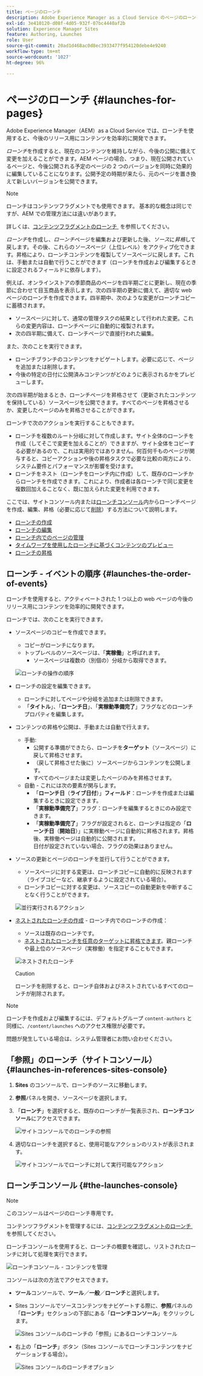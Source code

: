 ```yaml
---
title: ページのローンチ
description: Adobe Experience Manager as a Cloud Service のページのローンチの使用方法について説明します。ローンチを使用すると、現在のページを維持しながら、今後のリリース用にコンテンツを効率的に開発できます。
exl-id: 3e410120-d08f-4d05-932f-07bc4440af2b
solution: Experience Manager Sites
feature: Authoring, Launches
role: User
source-git-commit: 20ad1d468ac0d8ec3933477f954120debe4e9240
workflow-type: tm+mt
source-wordcount: '1027'
ht-degree: 96%

---
```


# ページのローンチ {#launches-for-pages}

Adobe Experience Manager（AEM）as a Cloud Service では、ローンチを使用すると、今後のリリース用にコンテンツを効率的に開発できます。

*ローンチ*&#x200B;を作成すると、現在のコンテンツを維持しながら、今後の公開に備えて変更を加えることができます。AEM ページの場合、つまり、現在公開されているページと、今後公開される予定のページの 2 つのバージョンを同時に効果的に編集していることになります。公開予定の時期が来たら、元のページを置き換えて新しいバージョンを公開できます。

>[!NOTE]
>
>ローンチはコンテンツフラグメントでも使用できます。 基本的な概念は同じですが、AEM での管理方法には違いがあります。
>
>詳しくは、[&#x200B; コンテンツフラグメントのローンチ &#x200B;](/help/sites-cloud/administering/content-fragments/launches-for-content-fragments.md) を参照してください。

*ローンチ*&#x200B;を作成し、*ローンチ*&#x200B;ページを編集および更新した後、*ソース*&#x200B;に&#x200B;*昇格*&#x200B;して戻します。その後、これらの&#x200B;*ソース*&#x200B;ページ（上位レベル）をアクティブ化できます。昇格により、ローンチコンテンツを複製してソースページに戻します。これは、手動または自動で行うことができます（ローンチを作成および編集するときに設定されるフィールドに依存します）。

例えば、オンラインストアの季節商品のページを四半期ごとに更新し、現在の季節に合わせて目玉商品を表示します。次の四半期の更新に備えて、適切な web ページのローンチを作成できます。四半期中、次のような変更がローンチコピーに蓄積されます。

* ソースページに対して、通常の管理タスクの結果として行われた変更。これらの変更内容は、ローンチページに自動的に複製されます。
* 次の四半期に備えて、ローンチページで直接行われた編集。

また、次のことを実行できます。

* ローンチブランチのコンテンツをナビゲートします。必要に応じて、ページを追加または削除します。
* 今後の特定の日付に公開済みコンテンツがどのように表示されるかをプレビューします。

次の四半期が始まるとき、ローンチページを昇格させて（更新されたコンテンツを保持している）ソースページを公開できます。すべてのページを昇格させるか、変更したページのみを昇格させることができます。

ローンチで次のアクションを実行することもできます。

* ローンチを複数のルート分岐に対して作成します。サイト全体のローンチを作成（してそこで変更を加えることが）できますが、サイト全体をコピーする必要があるので、これは実用的ではありません。何百何千ものページが関与すると、コピーアクションや後の昇格タスクで必要な比較の両方により、システム要件とパフォーマンスが影響を受けます。
* ローンチをネスト（ローンチをローンチ内に作成）して、既存のローンチからローンチを作成できます。これにより、作成者は各ローンチで同じ変更を複数回加えることなく、既に加えられた変更を利用できます。

ここでは、サイトコンソール内または[ローンチコンソール](#the-launches-console)内からローンチページを作成、編集、昇格（必要に応じて[削除](/help/sites-cloud/authoring/launches/creating.md#deleting-a-launch)）する方法について説明します。

* [ローンチの作成](/help/sites-cloud/authoring/launches/creating.md)
* [ローンチの編集](/help/sites-cloud/authoring/launches/editing.md)
* [ローンチ内でのページの管理](/help/sites-cloud/authoring/launches/managing-pages.md)
* [タイムワープを使用したローンチに基づくコンテンツのプレビュー](/help/sites-cloud/authoring/launches/preview.md)
* [ローンチの昇格](/help/sites-cloud/authoring/launches/promoting.md)

## ローンチ - イベントの順序 {#launches-the-order-of-events}

ローンチを使用すると、アクティベートされた 1 つ以上の web ページの今後のリリース用にコンテンツを効率的に開発できます。

ローンチでは、次のことを実行できます。

* ソースページのコピーを作成できます。
   * コピーがローンチになります。
   * トップレベルのソースページは、「**実稼働**」と呼ばれます。
      * ソースページは複数の（別個の）分岐から取得できます。

  ![ローンチの操作の順序](/help/sites-cloud/authoring/assets/launches-order.png)

* ローンチの設定を編集できます。
   * ローンチに対してページや分岐を追加または削除できます。
   * 「**タイトル**」、「**ローンチ日**」、「**実稼動準備完了**」フラグなどのローンチプロパティを編集します。
* コンテンツの昇格や公開は、手動または自動で行えます。
   * 手動:
      * 公開する準備ができたら、ローンチを&#x200B;**ターゲット**（ソースページ）に戻して昇格させます。
      * （戻して昇格させた後に）ソースページからコンテンツを公開します。
      * すべてのページまたは変更したページのみを昇格させます。
   * 自動 - これには次の要素が関与します。
      * 「**ローンチ日**（**ライブ日付**）」**フィールド**：ローンチを作成または編集するときに設定できます。
      * 「**実稼動準備完了**」フラグ：ローンチを編集するときにのみ設定できます。
      * 「**実稼動準備完了**」フラグが設定されると、ローンチは指定の「**ローンチ**&#x200B;**日**（**開始日**）」に実稼動ページに自動的に昇格されます。昇格後、実稼働ページは自動的に公開されます。\
        日付が設定されていない場合、フラグの効果はありません。
* ソースの更新とページのローンチを並行して行うことができます。
   * ソースページに対する変更は、ローンチコピーに自動的に反映されます（ライブコピーなど、継承するように設定されている場合）。
   * ローンチコピーに対する変更は、ソースコピーの自動更新を中断することなく行うことができます。

  ![並行実行されるアクション](/help/sites-cloud/authoring/assets/launches-parallel.png)

* [ネストされたローンチの作成](/help/sites-cloud/authoring/launches/creating.md#creating-a-nested-launch) - ローンチ内でのローンチの作成：
   * ソースは既存のローンチです。
   * [ネストされたローンチを任意のターゲットに昇格できます](/help/sites-cloud/authoring/launches/promoting.md#promoting-a-nested-launch)。親ローンチや最上位のソースページ（実稼働）を指定することもできます。

  ![ネストされたローンチ](/help/sites-cloud/authoring/assets/launches-nested.png)

  >[!CAUTION]
  >
  >ローンチを削除すると、ローンチ自体およびネストされているすべてのローンチが削除されます。

>[!NOTE]
>
>ローンチを作成および編集するには、デフォルトグループ `content-authors` と同様に、`/content/launches` へのアクセス権限が必要です。
>
>問題が発生している場合は、システム管理者にお問い合わせください。

## 「参照」のローンチ（サイトコンソール） {#launches-in-references-sites-console}

1. **Sites** のコンソールで、ローンチのソースに移動します。
1. **参照**&#x200B;パネルを開き、ソースページを選択します。
1. 「**ローンチ**」を選択すると、既存のローンチが一覧表示され、**ローンチコンソール**&#x200B;にアクセスできます。

   ![サイトコンソールでのローンチの参照](/help/sites-cloud/authoring/assets/launches-references.png)

1. 適切なローンチを選択すると、使用可能なアクションのリストが表示されます。

   ![サイトコンソールでローンチに対して実行可能なアクション](/help/sites-cloud/authoring/assets/launches-references-actions.png)

## ローンチコンソール {#the-launches-console}

>[!NOTE]
>
>このコンソールはページのローンチ専用です。
>
>コンテンツフラグメントを管理するには、[&#x200B; コンテンツフラグメントのローンチ &#x200B;](/help/sites-cloud/administering/content-fragments/launches-for-content-fragments.md) を参照してください。

ローンチコンソールを使用すると、ローンチの概要を確認し、リストされたローンチに対して処理を実行できます。

![ローンチコンソール - コンテンツを管理](/help/sites-cloud/authoring/assets/launches-navigate-launches-console.png)

コンソールは次の方法でアクセスできます。

* **ツール**&#x200B;コンソールで、**ツール**／**一般**／**ローンチ**&#x200B;と選択します。

* Sites コンソールでソースコンテンツをナビゲートする際に、**参照**&#x200B;パネルの「**ローンチ**」セクションの下部にある「**ローンチコンソール**」をクリックします。

  ![Sites コンソールのローンチの「参照」にあるローンチコンソール](/help/sites-cloud/authoring/assets/launches-references.png)

* 右上の「**ローンチ**」ボタン（Sites コンソールでローンチコンテンツをナビゲーションする場合）。

  ![Sites コンソールのローンチオプション](/help/sites-cloud/authoring/assets/launches-console-navigate-launch-content.png)
